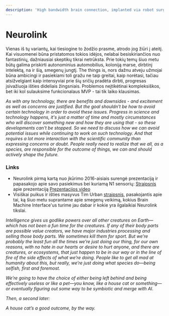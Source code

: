 ```yaml
---
description: 'High bandwidth brain connection, implanted via robot surgery'
---
```


# Neurolink

Vienas iš tų variantų, kai tiesiogine to žodžio prasme, atrodo jog žiūri į ateitį.  
Kai visuomenei būna pristatomos tokios idėjos, nelabai besiskiriančios nuo fantastinių, dažniausiai skeptikų tikrai netrūksta. Prie tokių temų šiuo metu būtų galima priskirti autonominius automobilius, koloniją marse, dirbtinį intelektą, na ir šią, smegenų jungtį. The things is, nors dažnu atveju užmojai būna ambicingi ir pasiekiami toli gražu ne taip greitai, kaip norėtasi, tačiau atsižvelgiant kaip intensyviai prie šių sričių pradėta dirbti, progresas įsivažiuoja išties dideliais žingsniais. Problemos neįtikėtinai kompleksiškos, bet iki kol sulauksime funkcionalaus MVP - tai tik laiko klausimas. 

_As with any technology, there are benefits and downsides - and excitement as well as concerns are justified. But the goal shouldn't be how to avoid certain technology in order to avoid these issues. Progress in science and technology happens, it's just a matter of time and mostly circumstances who will discover something new and how they are using that - so these developments can't be stopped. So we need to discuss how we can avoid potential issues while continuing to work on such technology. And that requires a lot more interaction with the scientific community than expressing concerns or doubt. People really need to realize that we all, as a species, are responsible for the outcome of things, we can and should actively shape the future._

### Links

* Neurolink pirmą kartą nuo įkūrimo 2016-aisiais surengė prezentaciją ir papasakojo apie savo pasiekimus bei kuriamą N1 sensorių: [Straipsnis](https://www.theverge.com/2019/7/16/20697123/elon-musk-neuralink-brain-reading-thread-robot) apie prezentaciją [Prezentacijos video](https://youtu.be/lA77zsJ31nA)
* Visiškai puikus ir išties masyvus Tim Urban [straipsnis](https://waitbutwhy.com/2017/04/neuralink.html), pasakojantis apie tai, ką šiuo metu suprantame apie smegenų veikimą, kokius Brain Machine Interface'us turime jau dabar ir kokie yra ilgalaikiai Neurolink tikslai.

_Intelligence gives us godlike powers over all other creatures on Earth—which has not been a fun time for the creatures. If any of their body parts are possible value creators, we have major industries processing and selling those body parts. We sometimes kill them for sport. But we’re probably the least fun all the times we’re just doing our thing, for our own reasons, with no hate in our hearts or desire to hurt anyone, and there are creatures, or ecosystems, that just happen to be in our way or in the line of fire of the side effects of what we’re doing. People like to get all mad at humanity about this, but really, we’re just doing what species do—being selfish, first and foremost._

_We’re going to have the choice of either being left behind and being effectively useless or like a pet—you know, like a house cat or something—or eventually figuring out some way to be symbiotic and merge with AI._

_Then, a second later:_

_A house cat’s a good outcome, by the way._



